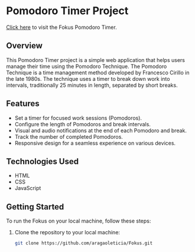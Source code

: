 # Pomodoro Timer Project

[Click here](https://fokus-pomodoro-timer.vercel.app/) to visit the Fokus Pomodoro Timer.

## Overview

This Pomodoro Timer project is a simple web application that helps users manage their time using the Pomodoro Technique. 
The Pomodoro Technique is a time management method developed by Francesco Cirillo in the late 1980s. The technique uses a timer to break down work into intervals, traditionally 25 minutes in length, separated by short breaks.


## Features

- Set a timer for focused work sessions (Pomodoros).
- Configure the length of Pomodoros and break intervals.
- Visual and audio notifications at the end of each Pomodoro and break.
- Track the number of completed Pomodoros.
- Responsive design for a seamless experience on various devices.

## Technologies Used

- HTML
- CSS
- JavaScript

## Getting Started

To run the Fokus on your local machine, follow these steps:

1. Clone the repository to your local machine:

   ```bash
   git clone https://github.com/aragaoleticia/Fokus.git
